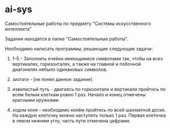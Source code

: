 # ai-sys
Самостоятельные работы по предмету "Системы искусственного интеллекта"

Задания находятся в папке "Самостоятельные работы".

Необходимо написать программы, решающие следующие задачи:

1) 1-5 - Заполнить ячейки имеющимеся символами так, чтобы на всез вертикалях, горизонталях, а также на главной и побочной диагонялях небыло одинаковых символов.

2) зизгаги - [не понял данное задание]

3) извилистый путь - двигаясь по горизонтали и вертикали пройтись по всем белым клеткам ровно 1 раз. Начало и конец отмечены красными кружками.

4) ходом коня - необходимо конём пройтись по всей шахматной доске. На каждую клеточку можно наступить только 1 раз. Первая клеточка в левом нижнем углу, часть пути отмечена цифрами.
